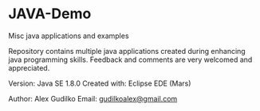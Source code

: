 # JAVA-Demo
Misc java applications and examples

Repository contains multiple java applications created during enhancing java programming skills.
Feedback and comments are very welcomed and appreciated.

Version: Java SE 1.8.0
Created with: Eclipse EDE (Mars)

Author: Alex Gudilko
Email: gudilkoalex@gmail.com

